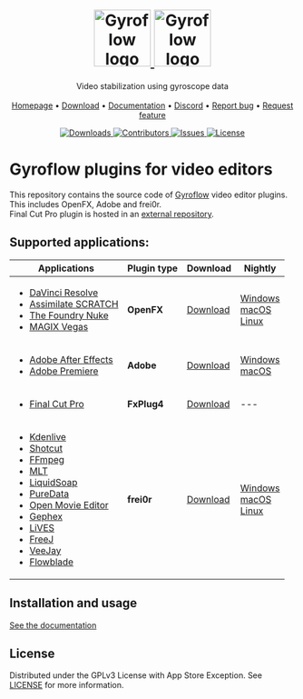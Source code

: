 <p align="center">
  <h1 align="center">
    <a href="https://github.com/gyroflow/gyroflow-plugins#gh-light-mode-only">
      <img src="https://raw.githubusercontent.com/gyroflow/gyroflow/master/resources/logo_black.svg" alt="Gyroflow logo" height="100">
    </a>
    <a href="https://github.com/gyroflow/gyroflow-plugins#gh-dark-mode-only">
      <img src="https://raw.githubusercontent.com/gyroflow/gyroflow/master/resources/logo_white.svg" alt="Gyroflow logo" height="100">
    </a>
  </h1>

  <p align="center">
    Video stabilization using gyroscope data
    <br/>
    <br/>
    <a href="https://gyroflow.xyz">Homepage</a> •
    <a href="https://github.com/gyroflow/gyroflow-plugins/releases">Download</a> •
    <a href="https://docs.gyroflow.xyz">Documentation</a> •
    <a href="https://discord.gg/WfxZZXjpke">Discord</a> •
    <a href="https://github.com/gyroflow/gyroflow-plugins/issues">Report bug</a> •
    <a href="https://github.com/gyroflow/gyroflow-plugins/issues">Request feature</a>
  </p>
  <p align="center">
    <a href="https://github.com/gyroflow/gyroflow-plugins/releases">
      <img src="https://img.shields.io/github/downloads/gyroflow/gyroflow-plugins/total" alt="Downloads">
    </a>
    <a href="https://github.com/gyroflow/gyroflow-plugins/graphs/contributors">
      <img src="https://img.shields.io/github/contributors/gyroflow/gyroflow-plugins?color=dark-green" alt="Contributors">
    </a>
    <a href="https://github.com/gyroflow/gyroflow-plugins/issues/">
      <img src="https://img.shields.io/github/issues/gyroflow/gyroflow-plugins" alt="Issues">
    </a>
    <a href="https://github.com/gyroflow/gyroflow-plugins/blob/master/LICENSE">
      <img src="https://img.shields.io/github/license/gyroflow/gyroflow-plugins" alt="License">
    </a>
  </p>
</p>

# Gyroflow plugins for video editors
This repository contains the source code of [Gyroflow](https://github.com/gyroflow/gyroflow) video editor plugins. This includes OpenFX, Adobe and frei0r.<br>
Final Cut Pro plugin is hosted in an [external repository](https://github.com/latenitefilms/GyroflowToolbox/).

## Supported applications:
| Applications | Plugin type | Download | Nightly |
| ------------- | ------------- | ------------- | ------------- |
| <ul><li>[DaVinci Resolve](https://www.blackmagicdesign.com/products/davinciresolve)</li><li>[Assimilate SCRATCH](https://www.assimilateinc.com/products/)</li><li>[The Foundry Nuke](https://www.foundry.com/products/nuke-family/nuke)</li><li>[MAGIX Vegas](https://www.vegascreativesoftware.com/us/vegas-pro/)</li></ul> | **OpenFX** | [Download](https://github.com/gyroflow/gyroflow-plugins/releases) | [Windows](https://nightly.link/gyroflow/gyroflow-plugins/workflows/release/main/Gyroflow-OpenFX-windows.zip)<br>[macOS](https://nightly.link/gyroflow/gyroflow-plugins/workflows/release/main/Gyroflow-OpenFX-macos.zip)<br>[Linux](https://nightly.link/gyroflow/gyroflow-plugins/workflows/release/main/Gyroflow-OpenFX-linux.zip) |
| <ul><li>[Adobe After Effects](https://www.adobe.com/products/aftereffects.html)</li><li>[Adobe Premiere](https://www.adobe.com/products/premiere.html)</li></ul> | **Adobe**  | [Download](https://github.com/gyroflow/gyroflow-plugins/releases) | [Windows](https://nightly.link/gyroflow/gyroflow-plugins/workflows/release/main/Gyroflow-Adobe-windows.zip)<br>[macOS](https://nightly.link/gyroflow/gyroflow-plugins/workflows/release/main/Gyroflow-Adobe-macos.zip) |
| <ul><li>[Final Cut Pro](https://www.apple.com/final-cut-pro/)</li></ul> | **FxPlug4**  | [Download](https://gyroflowtoolbox.io/) | --- |
| <ul><li>[Kdenlive](https://www.kdenlive.org/)</li><li>[Shotcut](https://www.shotcut.org/)</li><li>[FFmpeg](https://ffmpeg.org)</li><li>[MLT](https://www.mltframework.org/)</li><li>[LiquidSoap](https://www.liquidsoap.info/)</li><li>[PureData](https://puredata.info/)</li><li>[Open Movie Editor](http://www.openmovieeditor.org/)</li><li>[Gephex](https://gephex.org/)</li><li>[LiVES](http://lives.sf.net)</li><li>[FreeJ](https://freej.dyne.org)</li><li>[VeeJay](http://veejayhq.net)</li><li>[Flowblade](https://jliljebl.github.io/flowblade/)</li></ul> | **frei0r**  | [Download](https://github.com/gyroflow/gyroflow-plugins/releases) | [Windows](https://nightly.link/gyroflow/gyroflow-plugins/workflows/release/main/Gyroflow-frei0r-windows.zip)<br>[macOS](https://nightly.link/gyroflow/gyroflow-plugins/workflows/release/main/Gyroflow-frei0r-macos.zip)<br>[Linux](https://nightly.link/gyroflow/gyroflow-plugins/workflows/release/main/Gyroflow-frei0r-linux.zip) |

## Installation and usage
[See the documentation](https://docs.gyroflow.xyz/app/video-editor-plugins/general-plugin-workflow)

## License

Distributed under the GPLv3 License with App Store Exception. See [LICENSE](https://github.com/gyroflow/gyroflow-plugins/blob/main/LICENSE) for more information.
